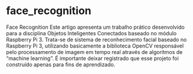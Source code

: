 # face_recognition
Face Recognition
Este artigo apresenta um trabalho prático desenvolvido para a disciplina Objetos Inteligentes Conectados baseado no módulo Raspberry Pi 3. Trata-se de sistema de reconhecimento facial baseado no Raspberry Pi 3, utilizando basicamente a biblioteca OpenCV responsável pelo processamento de imagem em tempo real através de algoritmos de “machine learning”. É importante deixar registrado que esse projeto foi construído apenas para fins de aprendizado.